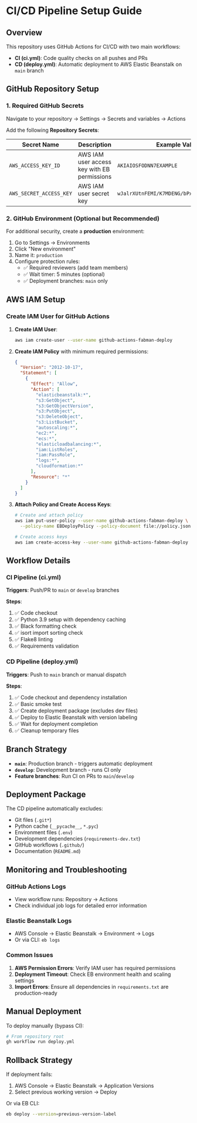 # CI/CD Pipeline Setup Guide

## Overview
This repository uses GitHub Actions for CI/CD with two main workflows:
- **CI (ci.yml)**: Code quality checks on all pushes and PRs
- **CD (deploy.yml)**: Automatic deployment to AWS Elastic Beanstalk on `main` branch

## GitHub Repository Setup

### 1. Required GitHub Secrets
Navigate to your repository → Settings → Secrets and variables → Actions

Add the following **Repository Secrets**:

| Secret Name | Description | Example Value |
|-------------|-------------|---------------|
| `AWS_ACCESS_KEY_ID` | AWS IAM user access key with EB permissions | `AKIAIOSFODNN7EXAMPLE` |
| `AWS_SECRET_ACCESS_KEY` | AWS IAM user secret key | `wJalrXUtnFEMI/K7MDENG/bPxRfiCYEXAMPLEKEY` |

### 2. GitHub Environment (Optional but Recommended)
For additional security, create a **production** environment:

1. Go to Settings → Environments
2. Click "New environment" 
3. Name it: `production`
4. Configure protection rules:
   - ✅ Required reviewers (add team members)
   - ✅ Wait timer: 5 minutes (optional)
   - ✅ Deployment branches: `main` only

## AWS IAM Setup

### Create IAM User for GitHub Actions

1. **Create IAM User**:
   ```bash
   aws iam create-user --user-name github-actions-fabman-deploy
   ```

2. **Create IAM Policy** with minimum required permissions:
   ```json
   {
     "Version": "2012-10-17",
     "Statement": [
       {
         "Effect": "Allow",
         "Action": [
           "elasticbeanstalk:*",
           "s3:GetObject",
           "s3:GetObjectVersion",
           "s3:PutObject",
           "s3:DeleteObject",
           "s3:ListBucket",
           "autoscaling:*",
           "ec2:*",
           "ecs:*",
           "elasticloadbalancing:*",
           "iam:ListRoles",
           "iam:PassRole",
           "logs:*",
           "cloudformation:*"
         ],
         "Resource": "*"
       }
     ]
   }
   ```

3. **Attach Policy and Create Access Keys**:
   ```bash
   # Create and attach policy
   aws iam put-user-policy --user-name github-actions-fabman-deploy \
     --policy-name EBDeployPolicy --policy-document file://policy.json
   
   # Create access keys
   aws iam create-access-key --user-name github-actions-fabman-deploy
   ```

## Workflow Details

### CI Pipeline (ci.yml)
**Triggers**: Push/PR to `main` or `develop` branches

**Steps**:
1. ✅ Code checkout
2. ✅ Python 3.9 setup with dependency caching
3. ✅ Black formatting check
4. ✅ isort import sorting check  
5. ✅ Flake8 linting
6. ✅ Requirements validation

### CD Pipeline (deploy.yml) 
**Triggers**: Push to `main` branch or manual dispatch

**Steps**:
1. ✅ Code checkout and dependency installation
2. ✅ Basic smoke test
3. ✅ Create deployment package (excludes dev files)
4. ✅ Deploy to Elastic Beanstalk with version labeling
5. ✅ Wait for deployment completion
6. ✅ Cleanup temporary files

## Branch Strategy

- **`main`**: Production branch - triggers automatic deployment
- **`develop`**: Development branch - runs CI only
- **Feature branches**: Run CI on PRs to `main`/`develop`

## Deployment Package
The CD pipeline automatically excludes:
- Git files (`.git*`)
- Python cache (`__pycache__`, `*.pyc`)
- Environment files (`.env`)
- Development dependencies (`requirements-dev.txt`)
- GitHub workflows (`.github/`)
- Documentation (`README.md`)

## Monitoring and Troubleshooting

### GitHub Actions Logs
- View workflow runs: Repository → Actions
- Check individual job logs for detailed error information

### Elastic Beanstalk Logs
- AWS Console → Elastic Beanstalk → Environment → Logs
- Or via CLI: `eb logs`

### Common Issues
1. **AWS Permission Errors**: Verify IAM user has required permissions
2. **Deployment Timeout**: Check EB environment health and scaling settings
3. **Import Errors**: Ensure all dependencies in `requirements.txt` are production-ready

## Manual Deployment
To deploy manually (bypass CI):
```bash
# From repository root
gh workflow run deploy.yml
```

## Rollback Strategy
If deployment fails:
1. AWS Console → Elastic Beanstalk → Application Versions
2. Select previous working version → Deploy

Or via EB CLI:
```bash
eb deploy --version=previous-version-label
```